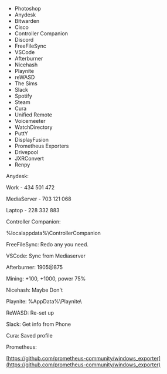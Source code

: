 *   Photoshop
*   Anydesk
*   Bitwarden
*   Cisco
*   Controller Companion
*   Discord
*   FreeFileSync
*   VSCode
*   Afterburner
*   Nicehash
*   Playnite
*   reWASD
*   The Sims
*   Slack
*   Spotify
*   Steam
*   Cura
*   Unified Remote
*   Voicemeeter
*   WatchDirectory
*   PuttY
*   DisplayFusion
*   Prometheus Exporters
*   Drivepool
*   JXRConvert
*   Renpy

Anydesk:

Work - 434 501 472

MediaServer - 703 121 068

Laptop - 228 332 883

Controller Companion:

%localappdata%\\ControllerCompanion

FreeFileSync: Redo any you need.

VSCode: Sync from Mediaserver

Afterburner: 1905@875

Mining: +100, +1000, power 75%

Nicehash: Maybe Don't

Playnite: %AppData%\\Playnite\\

ReWASD: Re-set up

Slack: Get info from Phone

Cura: Saved profile

Prometheus:

[https://github.com/prometheus-community/windows_exporter](https://github.com/prometheus-community/windows_exporter)
